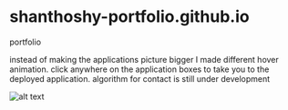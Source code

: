 # shanthoshy-portfolio.github.io
 portfolio

 instead of making the applications picture bigger I made different hover animation.
 click anywhere on the application boxes to take you to the deployed application.
 algorithm for contact is still under development

![alt text](https://github.com/shanthosh3/shanthoshy-portfolio.github.io/blob/images/APP.png?raw=true)